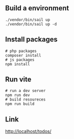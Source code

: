 ## Build a environment
```
./vendor/bin/sail up
./vendor/bin/sail up -d
```

## Install packages
```
# php packages
composer install
# js packages
npm install
```

## Run vite
```
# run a dev server
npm run dev
# build resoureces
npm run build
```

## Link
[http://localhost/todos/](http://localhost/todos/)
